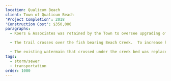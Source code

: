 ```yaml
---
location: Qualicum Beach
client: Town of Qualicum Beach
'Project Completion': 2018
'Construction Cost': $350,000
paragraphs:
  - Koers & Associates was retained by the Town to oversee upgrading of the Hemsworth Road Trail to improve access and safety for pedestrians, cyclists and electric scooters and provide greater accessibility to the Heritage Forest Trail network.

  - The trail crosses over the fish bearing Beach Creek.  To increase habitat protection and fish spawning, the existing 1800 mm diameter steel culvert was replaced with a 2100 mm diameter concrete culvert.  The culvert invert was embedded below the streambed and a natural streambed created inside the culvert with the placement of streambed gravels.

  - The existing watermain that crossed under the creek bed was replaced with a new watermain in the pathway and overtop of the culvert, improving accessibility for the Town’s public work department staff.
tags:
  - storm/sewer
  - transportation
order: 1000
---
```

